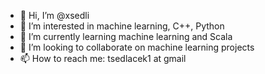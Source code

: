 - 👋 Hi, I’m @xsedli
- 👀 I’m interested in machine learning, C++, Python
- 🌱 I’m currently learning machine learning and Scala
- 💞️ I’m looking to collaborate on machine learning projects
- 📫 How to reach me: tsedlacek1 at gmail

<!---
xsedli/xsedli is a ✨ special ✨ repository because its `README.md` (this file) appears on your GitHub profile.
You can click the Preview link to take a look at your changes.
--->
